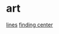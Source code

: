 # art

<a href="https://calebmadrigal.github.io/art/simple_geometry/lines.html">lines</a>
<a href="https://calebmadrigal.github.io/art/simple_geometry/finding_center.html">finding center</a>
